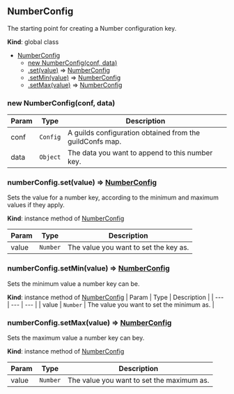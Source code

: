 <a name="NumberConfig"></a>

## NumberConfig
The starting point for creating a Number configuration key.

**Kind**: global class

* [NumberConfig](#NumberConfig)
    * [new NumberConfig(conf, data)](#new_NumberConfig_new)
    * [.set(value)](#NumberConfig+set) ⇒ [NumberConfig](#NumberConfig)
    * [.setMin(value)](#NumberConfig+setMin) ⇒ [NumberConfig](#NumberConfig)
    * [.setMax(value)](#NumberConfig+setMax) ⇒ [NumberConfig](#NumberConfig)

<a name="new_NumberConfig_new"></a>

### new NumberConfig(conf, data)

| Param | Type | Description |
| --- | --- | --- |
| conf | <code>Config</code> | A guilds configuration obtained from the guildConfs map. |
| data | <code>Object</code> | The data you want to append to this number key. |

<a name="NumberConfig+set"></a>

### numberConfig.set(value) ⇒ [NumberConfig](#NumberConfig)
Sets the value for a number key, according to the minimum and maximum values if they apply.

**Kind**: instance method of [NumberConfig](#NumberConfig)

| Param | Type | Description |
| --- | --- | --- |
| value | <code>Number</code> | The value you want to set the key as. |

<a name="NumberConfig+setMin"></a>

### numberConfig.setMin(value) ⇒ [NumberConfig](#NumberConfig)
Sets the minimum value a number key can be.

**Kind**: instance method of [NumberConfig](#NumberConfig)
| Param | Type | Description |
| --- | --- | --- |
| value | <code>Number</code> | The value you want to set the minimum as. |

<a name="NumberConfig+setMax"></a>

### numberConfig.setMax(value) ⇒ [NumberConfig](#NumberConfig)
Sets the maximum value a number key can bey.

**Kind**: instance method of [NumberConfig](#NumberConfig)

| Param | Type | Description |
| --- | --- | --- |
| value | <code>Number</code> | The value you want to set the maximum as. |